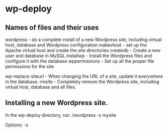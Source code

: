 # wp-deploy

## Names of files and their uses
wordpress - do a complete install of a new Wordpress site, including virtual host, database and Wordpress configuration
makevhost - set up the Apache virtual host and create the site directories
createdb - Create a new user and database in MySQL
installwp - Install the Wordpress files and configure it with the database
wppermissions - Set up all the proper file permissions for the site

wp-replace-siteurl - When changing the URL of a site, update it everywhere in the database.
rmsite - Completely remove the Wordpress site, including virtual host, database and all files.

## Installing a new Wordpress site.
In the wp-deploy directory, run 
./wordpress -s mysite

Options:
-s <site name>
